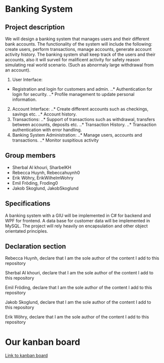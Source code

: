 # Banking System

## Project description
We will design a banking system that manages users and their different bank accounts.
The functionality of the system will include the following: create users, perform transactions, manage accounts, generate account activity history.
The banking system shall keep track of the users and their accounts, also it will surveil for malificent activity for safety reason simulating real world scenario. (Such as abnormaly large withdrawal from an account).

1. User Interface:
- Registration and login for customers and admin.
..* Authentication for login for security.
..* Profile management to update personal information.
2. Account Interface:
..* Create different accounts such as checkings, savings etc.
..* Account history.
3. Transactions:
..* Support of transactions such as withdrawal, transfers between accounts, deposits etc.
..* Transaction History.
..* Transaction authentication with error handling.
4. Banking System Administration:
..* Manage users, accounts and transactions.
..* Monitor suspitious activity



### 

## Group members
- Sherbal Al khouri, SharbelKH
- Rebecca Huynh, Rebeccahuynh0
- Erik Wöhry, ErikWilhelmWohry
- Emil Fröding, Froding0
- Jakob Skoglund, JakobSkoglund

## Specifications
A banking system with a GIU will be implemented in C# for backend and WPF for frontend. A data base for customer data will be implemented in MySQL. The project will rely heavily on encapsulation and other object orientated principles. 

## Declaration section
Rebecca Huynh, declare that I am the sole author of the content I add to this repository 

Sherbal Al khouri, declare that I am the sole author of the content I add to this repository 

Emil Fröding, declare that I am the sole author of the content I add to this repository 

Jakob Skoglund, declare that I am the sole author of the content I add to this repository

Erik Wöhry, declare that I am the sole author of the content I add to this repository 

# Our kanban board
[Link to kanban board](https://github.com/users/SharbelKH/projects/1/views/1)

